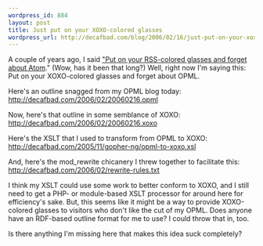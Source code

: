 ```yaml
--- 
wordpress_id: 884
layout: post
title: Just put on your XOXO-colored glasses
wordpress_url: http://decafbad.com/blog/2006/02/16/just-put-on-your-xoxo-colored-glasses
---
```

 <p>A couple of years ago, I said <a href="http://decafbad.com/blog/2004/05/03/put-on-your-rss-colored-glasses-and-forget-about-atom">"Put on your RSS-colored glasses and forget about Atom</a>."  (Wow, has it been that long?)  Well, right now I'm saying this:  Put on your XOXO-colored glasses and forget about OPML.</p>
 <p>Here's an outline snagged from my OPML blog today: <a href="http://decafbad.com/2006/02/20060216.opml">http://decafbad.com/2006/02/20060216.opml</a></p>
 <p>Now, here's that outline in some semblance of XOXO: <a href="http://decafbad.com/2006/02/20060216.xoxo">http://decafbad.com/2006/02/20060216.xoxo</a></p>
 <p>Here's the XSLT that I used to transform from OPML to XOXO: <a href="http://decafbad.com/2005/11/gopher-ng/opml-to-xoxo.xsl">http://decafbad.com/2005/11/gopher-ng/opml-to-xoxo.xsl</a></p>
 <p>And, here's the mod_rewrite chicanery I threw together to facilitate this: <a href="http://decafbad.com/2006/02/rewrite-rules.txt">http://decafbad.com/2006/02/rewrite-rules.txt</a></p>
 <p>I think my XSLT could use some work to better conform to XOXO, and I still need to get a PHP- or module-based XSLT processor for around here for efficiency's sake.  But, this seems like it might be a way to provide XOXO-colored glasses to visitors who don't like the cut of my OPML.  Does anyone have an RDF-based outline format for me to use?  I could throw that in, too.</p>
 <p>Is there anything I'm missing here that makes this idea suck completely?</p>
